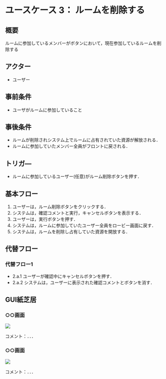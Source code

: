 # ユースケース 3： ルームを削除する

## 概要
ルームに参加しているメンバーがボタンにおいて，現在参加しているルームを削除する

## アクター
- ユーザー

## 事前条件
- ユーザがルームに参加していること

## 事後条件
- ルームが削除されシステム上でルームに占有されていた資源が解放される．
- ルームに参加していたメンバー全員がフロントに戻される．

## トリガ―
- ルームに参加しているユーザー(任意)がルーム削除ボタンを押す．

## 基本フロー
1. ユーザーは，ルーム削除ボタンをクリックする．
2. システムは，確認コメントと実行，キャンセルボタンを表示する．
3. ユーザーは，実行ボタンを押す．
4. システムは，ルームに参加していたユーザー全員をロービー画面に戻す．
5. システムは，ルームを削除し占有していた資源を開放する．

## 代替フロー
### 代替フロー1
- 2.a.1  ユーザーが確認中にキャンセルボタンを押す．
- 2.a.2  システムは，ユーザーに表示された確認コメントとボタンを消す．

## GUI紙芝居
### ○○画面
<img src="gamen1.png">

コメント：．．．

### ○○画面
<img src="gamen2.png">

コメント：．．．

